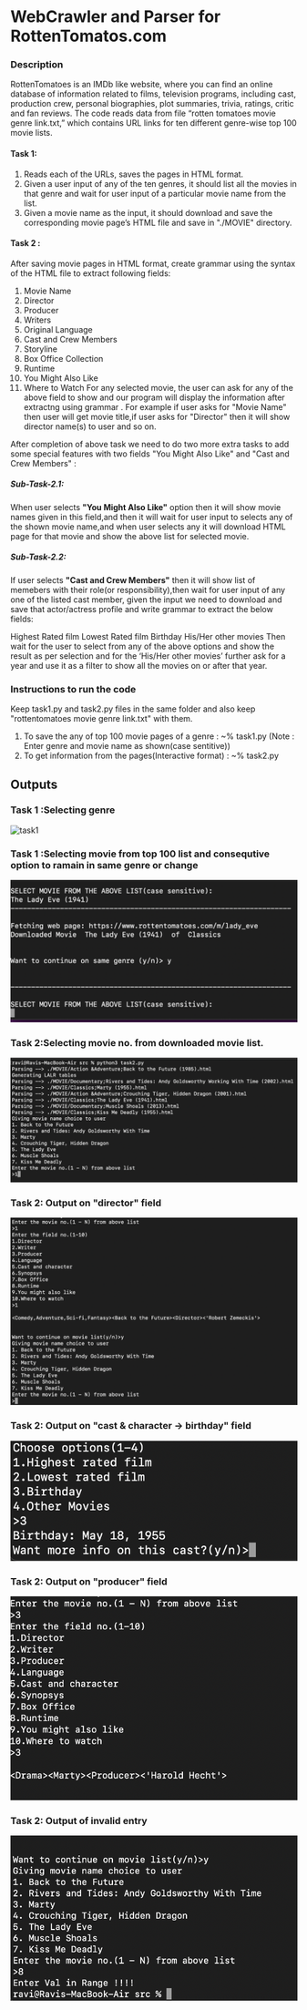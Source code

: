 # WebCrawler and Parser for RottenTomatos.com
### Description
RottenTomatoes is an IMDb like website, where you can find an online database of information related to films, television programs, including cast, production crew, personal biographies, plot summaries, trivia, ratings, critic and fan reviews.
The code reads data from file “rotten tomatoes movie genre link.txt,” which contains URL links for ten different genre-wise top 100 movie lists. 

#### Task 1:
1. Reads each of the URLs, saves the pages in HTML format.
2. Given a user input of any of the ten genres, it should list all the movies in that genre and wait for user input of a particular movie name from the list.
3. Given a movie name as the input, it should download and save the corresponding movie page’s HTML file and save in  "./MOVIE" directory.

#### Task 2 :
After saving movie pages in HTML format, create grammar using the syntax of the HTML file to extract following fields:

1. Movie Name
2. Director
3. Producer
4. Writers
5. Original Language
6. Cast and Crew Members
7. Storyline
8. Box Office Collection
9. Runtime
10. You Might Also Like
11. Where to Watch
For any selected movie, the user can ask for any of the above field to show and our program will display the information after extractng using grammar . For example if user asks for "Movie Name" then user will get movie title,if user asks for "Director" then it will show director name(s) to user and so on.

After completion of above task we need to do two more extra tasks to add some special features with two fields "You Might Also Like" and "Cast and Crew Members" :

##### Sub-Task-2.1: 
When user selects **"You Might Also Like"** option then it will show movie names given in this field,and then it will wait for user input to selects any of the shown movie name,and when user selects any it will download HTML page for that movie and show the above list for selected movie.

##### Sub-Task-2.2:
If user selects **"Cast and Crew Members"** then it will show list of memebers with their role(or responsibility),then wait for user input of any one of the listed cast member, given the input we need to download and save that actor/actress profile and write grammar to extract the below fields:

Highest Rated film
Lowest Rated film
Birthday
His/Her other movies
Then wait for the user to select from any of the above options and show the result as per selection and for the ‘His/Her other movies’ further ask for a year and use it as a filter to show all the movies on or after that year.

### Instructions to run the code

Keep task1.py and task2.py files in the same folder and also keep "rottentomatoes movie genre link.txt" with them.
1. To save the any of top 100 movie pages of a genre : ~% task1.py
   (Note : Enter genre and movie name as shown(case sentitive))
2. To get information from the pages(Interactive format) :  ~% task2.py

## Outputs
### Task 1 :Selecting genre


![task1](https://github.com/rvravi77/WebCrawler-and-Parser/blob/main/img/1.png=250x50)

### Task 1 :Selecting movie from top 100 list and consequtive option to ramain in same genre or change

![task1](https://github.com/rvravi77/WebCrawler-and-Parser/blob/main/img/2.png)

### Task 2:Selecting movie no. from downloaded movie list.

![task2](https://github.com/rvravi77/WebCrawler-and-Parser/blob/main/img/3.png)

### Task 2: Output on **"director"** field

![task2](https://github.com/rvravi77/WebCrawler-and-Parser/blob/main/img/4.png)

### Task 2: Output on **"cast & character -> birthday"** field

![task2](https://github.com/rvravi77/WebCrawler-and-Parser/blob/main/img/5.png)

### Task 2: Output on **"producer"** field

![task2](https://github.com/rvravi77/WebCrawler-and-Parser/blob/main/img/6.png)

### Task 2: Output of invalid entry

![task2](https://github.com/rvravi77/WebCrawler-and-Parser/blob/main/img/7.png)

